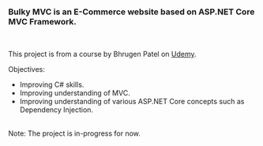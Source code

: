 <h3>Bulky MVC is an E-Commerce website based on ASP.NET Core MVC Framework.</h3>
<br>

This project is from a course by Bhrugen Patel on <a href="https://www.udemy.com/course/complete-aspnet-core-21-course/">Udemy</a>.
<br>

Objectives:
<ul>
	<li>Improving C# skills.</li>
	<li>Improving understanding of MVC.</li>
	<li>Improving understanding of various ASP.NET Core concepts such as Dependency Injection.</li>	
</ul>
	
<br>
Note: The project is in-progress for now.
